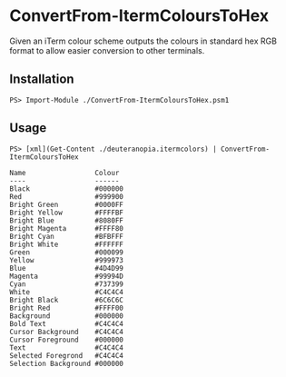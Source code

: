 # ConvertFrom-ItermColoursToHex

Given an iTerm colour scheme outputs the colours in standard hex RGB format to allow easier conversion to other terminals.

## Installation
```
PS> Import-Module ./ConvertFrom-ItermColoursToHex.psm1
```

## Usage
```
PS> [xml](Get-Content ./deuteranopia.itermcolors) | ConvertFrom-ItermColoursToHex

Name                 Colour
----                 ------
Black                #000000
Red                  #999900
Bright Green         #0000FF
Bright Yellow        #FFFFBF
Bright Blue          #8080FF
Bright Magenta       #FFFF80
Bright Cyan          #BFBFFF
Bright White         #FFFFFF
Green                #000099
Yellow               #999973
Blue                 #4D4D99
Magenta              #99994D
Cyan                 #737399
White                #C4C4C4
Bright Black         #6C6C6C
Bright Red           #FFFF00
Background           #000000
Bold Text            #C4C4C4
Cursor Background    #C4C4C4
Cursor Foreground    #000000
Text                 #C4C4C4
Selected Foregrond   #C4C4C4
Selection Background #000000
```
